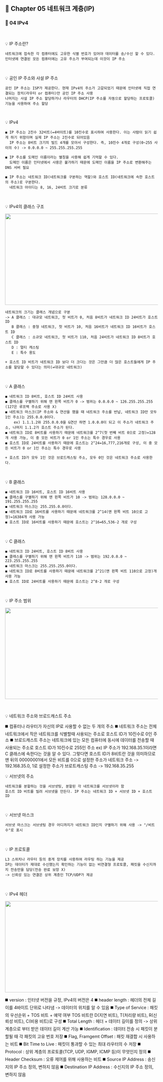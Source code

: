 ## 📕 Chapter 05 네트워크 계층(IP)
### 📙 04 IPv4
</br>

💡 IP 주소란?

    네트워크에 접속한 각 컴퓨터에도 고유한 식별 번호가 있어야 데이터를 송/수신 할 수 있다.
    인터넷에 연결된 모든 컴퓨터에는 고유 주소가 부여되는데 이것이 IP 주소
</br>

💡 공인 IP 주소와 사설 IP 주소

    공인 IP 주소는 ISP가 제공한다. 현재 IPv4의 주소가 고갈되었기 때문에 인터넷에 직접 연결되는 장치(라우터 or 컴퓨터)만 공인 IP 주소 사용 
    나머지는 사설 IP 주소 할당하거나 라우터의 DHCP(IP 주소를 자동으로 할당하는 프로토콜) 기능을 사용하여 주소 할당
</br>

💡 IPv4

    ◼️ IP 주소는 2진수 32비트(=4바이트)를 10진수로 표시하여 사용한다. 이는 사람이 읽기 쉽게 하기 위함이며 실제 IP 주소는 2진수로 되어있음
      IP 주소는 8비트 크기의 빌드 4개를 모아서 구성한다. 즉, 10진수 4개로 구성(0~255 사이의 수) -> 0.0.0.0 ~ 255.255.255.255
    
    ◼️ IP 주소를 도메인 이름이라는 별칭을 사용해 쉽게 기억할 수 있다.
      도메인 이름은 인터넷에서 사용은 불가하기 때문에 도메인 이름을 IP 주소로 변환해주는 DNS 서버 필요
    
    ◼️ IP 주소는 네트워크 ID(네트워크를 구분하는 역할)와 호스트 ID(네트워크에 속한 호스트의 주소)로 구분한다.
      네트워크 아이디는 8, 16, 24비트 크기로 분류
</br>

💡 IPv4의 클래스 구조
    <p align="center"><img src="https://user-images.githubusercontent.com/45066381/153826785-ae5ced8a-1033-4ecc-a22f-b692ab7c1669.png" width="600" height="300"/></p>
    
    네트워크의 크기는 클래스 개념으로 구분 
    -> A 클래스 : 대규모 네트워크, 첫 비트가 0, 처음 8비트가 네트워크 ID 24비트가 호스트 ID    
       B 클래스 : 중형 네트워크, 첫 비트가 10, 처음 16비트가 네트워크 ID 16비트가 호스트 ID
       C 클래스 : 소규모 네트워크, 첫 비트가 110, 처음 24비트가 네트워크 ID 8비트가 호스트 ID 
       D : 멀티 캐스팅
       E : 특수 용도
       
    + 호스트 ID 비트가 네트워크 ID 보다 더 크다는 것은 그만큼 더 많은 호스트들에게 IP 주소를 할당할 수 있다는 의미(=대규모 네트워크)
</br>

💡 A 클래스

    ◼️ 네트워크 ID 8비트, 호스트 ID 24비트 사용
    ◼️ 클래스를 구별하기 위해 맨 왼쪽 비트가 0 -> 범위는 0.0.0.0 ~ 126.255.255.255 (127은 루프백 주소로 사용 X)
    ◼️ 네트워크 마스크(IP 주소와 & 연산을 했을 때 네트워크 주소를 반납, 네트워크 ID만 모두 1인 주소)는 255.0.0.0이다.
        ex) 1.1.1.2와 255.0.0.0을 &연산 하면 1.0.0.0이 되고 이 주소가 네트워크 주소, 나머지 1.1.2가 호스트 주소가 된다.
    ◼️ 네트워크 ID로 8비트를 사용하기 때문에 네트워크를 2^7(첫 번째 비트 0으로 고정)=128개 사용 가능, 이 중 모든 비트가 0 or 1인 주소는 특수 경우로 사용
    ◼️ 호스트 ID로 24비트를 사용하기 때문에 호스트는 2^24=16,777,216개로 구성, 이 중 모든 비트가 0 or 1인 주소는 특수 경우로 사용
    
    + 호스트 ID가 모두 1인 것은 브로드캐스팅 주소, 모두 0인 것은 네트워크 주소로 사용한다.
</br>

💡 B 클래스

    ◼️ 네트워크 ID 16비트, 호스트 ID 16비트 사용
    ◼️ 클래스를 구별하기 위해 맨 왼쪽 비트가 10 -> 범위는 128.0.0.0 ~ 191.255.255.255 
    ◼️ 네트워크 마스크는 255.255.0.0이다.
    ◼️ 네트워크 ID로 16비트를 사용하기 때문에 네트워크를 2^14(맨 왼쪽 비트 10으로 고정)=16384개 사용 가능
    ◼️ 호스트 ID로 16비트를 사용하기 때문에 호스트는 2^16=65,536-2 개로 구성
</br>

💡 C 클래스

    ◼️ 네트워크 ID 24비트, 호스트 ID 8비트 사용
    ◼️ 클래스를 구별하기 위해 맨 왼쪽 비트가 110 -> 범위는 192.0.0.0 ~ 223.255.255.255 
    ◼️ 네트워크 마스크는 255.255.255.0이다.
    ◼️ 네트워크 ID로 8비트를 사용하기 때문에 네트워크를 2^21(맨 왼쪽 비트 110으로 고정)개 사용 가능
    ◼️ 호스트 ID로 24비트를 사용하기 때문에 호스트는 2^8-2 개로 구성    
</br>

💡 IP 주소 범위

<p align="center"><img src="https://user-images.githubusercontent.com/45066381/154023675-33945323-3489-4da7-9f5d-754813abb38c.png" width="700" height="300"/></p>
</br>

💡 네트워크 주소와 브로드캐스트 주소

   ◼️ 컴퓨터나 라우터가 자신의 IP로 사용할 수 없는 두 개의 주소
   ◼️ 네트워크 주소는 전체 네트워크에서 작은 네트워크를 식별할때 사용되는 주소로 호스트 ID가 10진수로 0인 주소
   ◼️ 브로드캐스트 주소는 네트워크에 있는 모든 컴퓨터에 동시에 데이터를 전송할 때 사용되는 주소로 호스트 ID가 10진수로 255인 주소
     ex) IP 주소가 192.168.35.1이라면 C 클래스에 속한다는 것을 알 수 있다. 그렇다면 호스트 ID가 8비트란 것을 의미하므로 맨 뒤의 00000001에서
         모든 비트를 0으로 설정한 주소가 네트워크 주소 -> 192.168.35.0, 1로 설정한 주소가 브로트캐스팅 주소 -> 192.168.35.255 
</br>

💡 서브넷의 주소
    
    네트워크를 분할하는 것을 서브넷팅, 분할된 각 네트워크를 서브넷이라 함 
    호스트 ID 비트를 빌려 서브넷을 만든다. IP 주소는 네트워크 ID + 서브넷 ID + 호스트 ID
</br>

💡 서브넷 마스크
    
    서브넷 마스크는 서브넷팅 경우 어디까지가 네트워크 ID인지 구별하기 위해 사용 -> "/비트수"로 표시
</br>

💡 IP 프로토콜

    L3 스위치나 라우터 등의 중게 장치를 사용하여 라우팅 하는 기능을 제공
    IP는 데이터가 제대로 수신했는지 확인하는 기능이 없는 비연결형 프로토콜, 패킷을 수신지까지 전송만을 담당(전송 완료 보장 X) 
    -> 신뢰성 있는 연결은 상위 계층인 TCP/UDP가 제공
</br>

💡 IPv4 헤더
<p align="center"><img src="https://user-images.githubusercontent.com/45066381/154026991-e3d067e6-16bf-4d75-9c45-785c1932ce04.png" width="600" height="300"/></p>       

   ◼️ version : 인터넷 버전을 규정, IPv4의 버전은 4
   ◼️ header length : 헤더의 전체 길이를 4바이트 단위로 나타냄 -> 데이터의 위치를 알 수 있음
   ◼️ Type of Service : 패킷의 우선순위 + TOS 비트 + 예약 여부
      TOS 비트란 D(지연 비트), T(처리량 비트), R(신뢰성 비트), C(비용 비트)로 구성
   ◼️ Total Length : 헤더 + 데이터 길이를 정의 -> 상위 계층으로 부터 받은 데이터 길이 계산 가능
   ◼️ Identification : 데이터 전송 시 패킷이 분할될 때 각 패킷의 고유 번호 저장
   ◼️ Flag, Framgemt Offset : 패킷 재결합 시 사용하는 비트
   ◼️ Bit Time to Live : 패킷이 통과할 수 있는 최대 라우터의 수 저장
   ◼️ Protocol : 상위 계층의 프로토콜(TCP, UDP, IGMP, ICMP 등)이 무엇인지 정의
   ◼️ Header Checksum : 오류 제어를 위해 사용하는 비트 
   ◼️ Source IP Address : 송신지의 IP 주소 정의, 변하지 않음
   ◼️ Destination IP Address : 수신지의 IP 주소 정의, 변하지 않음
